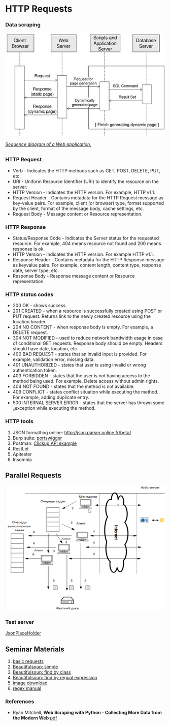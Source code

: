 
# HTTP Requests

### Data scraping

![Image not found: Images/09450f21c9885b80cf94083915bd6ed0.png](Images/09450f21c9885b80cf94083915bd6ed0.png "Image not found: Images/09450f21c9885b80cf94083915bd6ed0.png")

*[Sequence diagram of a Web application.](https://ieeexplore.ieee.org/document/1423991)*

##

### HTTP Request

- Verb - Indicates the HTTP methods such as GET, POST, DELETE, PUT, etc.
- URI - Uniform Resource Identifier (URI) to identify the resource on the server.
- HTTP Version - Indicates the HTTP version. For example, HTTP v1.1.
- Request Header - Contains metadata for the HTTP Request message as key-value pairs. For example, client (or browser) type, format supported by the client, format of the message body, cache settings, etc.
- Request Body - Message content or Resource representation.

### HTTP Response

- Status/Response Code - Indicates the Server status for the requested resource. For example, 404 means resource not found and 200 means response is ok.
- HTTP Version - Indicates the HTTP version. For example HTTP v1.1.
- Response Header - Contains metadata for the HTTP Response message as keyvalue pairs. For example, content length, content type, response date, server type, etc.
- Response Body - Response message content or Resource representation.

### HTTP status codes

- 200	OK - shows success.
- 201	CREATED - when a resource is successfully created using POST or PUT request. Returns link to the newly created resource using the location header.
- 204 NO CONTENT - when response body is empty. For example, a DELETE request.
- 304 NOT MODIFIED - used to reduce network bandwidth usage in case of conditional GET requests. Response body should be empty. Headers should have date, location, etc.
- 400	BAD REQUEST - states that an invalid input is provided. For example, validation error, missing data.
- 401	UNAUTHORIZED - states that user is using invalid or wrong authentication token.
- 403	FORBIDDEN - states that the user is not having access to the method being used. For example, Delete access without admin rights.
- 404	NOT FOUND - states that the method is not available.
- 409 CONFLICT - states conflict situation while executing the method. For example, adding duplicate entry.
- 500 INTERNAL SERVER ERROR - states that the server has thrown some „exception while executing the method.

### HTTP tools
1. JSON formatting online: http://json.parser.online.fr/beta/
2. Burp suite: [portswigger](https://portswigger.net/burp/community-download-thank-you)
3. Postman: [Clickup API example](https://www.postman.com/gold-spaceship-149282/workspace/dev/folder/9044075-5b1c4102-5b5b-4579-9ceb-af27b3438d72)
4. RestLet
5. Apitester
6. Insomnia


## Parallel Requests
![90542eac5af1d7fa0432439fc5cadb23.png](Images/90542eac5af1d7fa0432439fc5cadb23.png)

### Test server
[JsonPlaceHolder](https://jsonplaceholder.typicode.com/posts)

## Seminar Materials
1. [basic requests](https://drive.google.com/file/d/1C_h59FL0_6--TqPgMZYGzV6sxvUU9EaR/view?usp=sharing)
2. [Beautifulsoup: simple](https://colab.research.google.com/drive/1Hhy8ZVzgLhyw91wo46ivklWYNDzghnWd)
3. [Beautifulsoup: find by class](https://drive.google.com/file/d/10BN7w9waaKNy2rcifqNckb-d0OPNfdpq/view?usp=sharing)
4. [Beautifulsoup: find by regual expression](https://drive.google.com/file/d/1ia-N1tYQmOv8X1ZsXf4TUAv9Uaq2K6D3/view?usp=sharing)
5. [image download](https://drive.google.com/file/d/1jnd4VzzwU9B_BCqIxJqI45v-MEUuD7ab/view?usp=sharing)
6. [regex manual](https://drive.google.com/file/d/1wDMzkeg4RQgyNKQTIE71MhClMbh8T6vt/view?usp=sharing)

### References
* Ryan Mitchell, **Web Scraping with Python - Collecting More Data from the Modern Web** [pdf](https://edu.anarcho-copy.org/Programming%20Languages/Python/Web%20Scraping%20with%20Python,%202nd%20Edition.pdf)


